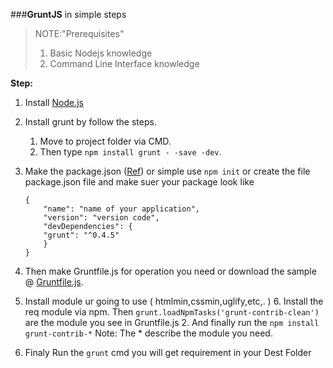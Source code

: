 ###**GruntJS** in simple steps

> NOTE:"Prerequisites"
>1. Basic Nodejs knowledge
>2. Command Line Interface knowledge

**Step:**

 1. Install [Node.js](http://nodejs.org/)  
 2. Install grunt by follow the steps. 
	 1. Move to project folder via CMD.  
	 2. Then type `npm install grunt - -save -dev`.
 3. Make the package.json ([Ref](https://www.npmjs.org/doc/files/package.json.html)) or simple use `npm init` or create the file package.json file and make suer your package look like
 
        {
	      	"name": "name of your application",
	      	"version": "version code",
	      	"devDependencies": {
			"grunt": "^0.4.5"
	      	}
    	}

 
 4. Then make Gruntfile.js for operation you need or download the sample @ [Gruntfile.js](https://www.dropbox.com/s/edqtb6qvun78smt/Gruntfile.js?dl=0).   
 
 5. Install module ur going to use ( htmlmin,cssmin,uglify,etc,. )
	 6. Install the req module via npm. 
	 Then  `grunt.loadNpmTasks('grunt-contrib-clean')` are the module you see in Gruntfile.js
	 2. And finally run the `npm install grunt-contrib-*` 
	 Note: The * describe the module you need.
 
 6. Finaly Run the `grunt` cmd you will get requirement in your Dest Folder
